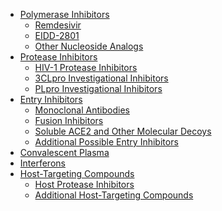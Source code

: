 - [Polymerase Inhibitors](/page/covid-review/#polymerase.inhibitors)
  - [Remdesivir](/page/covid-review/#remdesivir)
  - [EIDD-2801](/page/covid-review/#eidd-2801)
  - [Other Nucleoside Analogs](/page/covid-review/#other.nucleoside.analogs)
- [Protease Inhibitors](/page/covid-review/#protease.inhibitors)
  - [HIV-1 Protease Inhibitors](/page/covid-review/#hiv-1.protease.inhibitors)
  - [3CLpro Investigational Inhibitors](/page/covid-review/#3clpro.investigational.inhibitors)
  - [PLpro Investigational Inhibitors](/page/covid-review/#plpro.investigational.inhibitors)
- [Entry Inhibitors](/page/covid-review/#entry.inhibitors)
  - [Monoclonal Antibodies](/page/covid-review/#monoclonal.antibodies)
  - [Fusion Inhibitors](/page/covid-review/#fusion.inhibitors)
  - [Soluble ACE2 and Other Molecular Decoys](/page/covid-review/#soluble.ace2.and.other.molecular.decoys)
  - [Additional Possible Entry Inhibitors](/page/covid-review/#additional.possible.entry.inhibitors)
- [Convalescent Plasma](/page/covid-review/#convalescent.plasma)
- [Interferons](/page/covid-review/#interferons)
- [Host-Targeting Compounds](/page/covid-review/#host-targeting.compounds)
  - [Host Protease Inhibitors](/page/covid-review/#host.protease.inhibitors)
  - [Additional Host-Targeting Compounds](/page/covid-review/#additional.host-targeting.compounds)
<!--stackedit_data:
eyJoaXN0b3J5IjpbLTEzMDk0OTU1ODRdfQ==
-->